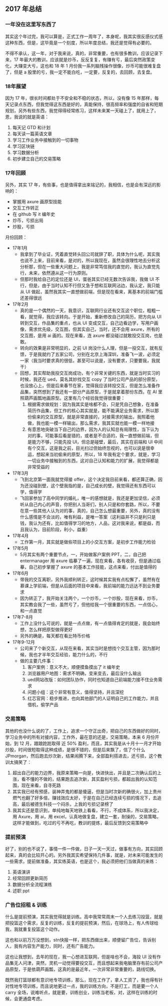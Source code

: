 ## 2017 年总结

### 一年没在这里写东西了

其实这个年过完，我可以算是，正式工作一周年了，本身呢，我其实很反感仪式感这种东西，但是，这毕竟是一个刻度，所以年度总结，我还是觉得有必要的。

不得不承认，这一年，对于我来说，真的，非常重要，也有很多教训，应该记录下来，17 年最大的教训，应该就是炒币，反反复复，有赚有亏，最后突然政策变化，大赚变大亏，这也和 18 年 1 月份我一系列脑残操作很像，炒币可能很难复盘了，但是 a 股里的亏，我一定不能白吃，一定要，反复的，去回顾，去复盘。

### 18年展望

因为 17 年，很长时间都处于不安全和不稳的状态，所以，没有像 15 年那样，每天记录点东西，但我觉得这东西是好的，真能保持，很高频率和强度的自省和短期规划，另外有些东西，我觉得得经常练习，这样未来某一天碰上了，就用上了，恩，我说的就是英语：

1. 每天记 GTD 和计划
2. 每天读一篇英语文章
3. 学习工作业务中接触到的一切事物
4. 学习区块链
5. 学习数据分析
6. 初步建立自己的交易策略

### 17年回顾

另外，其实 17 年，有些事，也是值得拿出来铭记的，我相信，也是会有深远的影响的：

- 掌握用 axure 画原型技能
- 交互工作转正
- 在 github 写 it 编年史
- 炒币，亏损出局
- 炒股，亏损

月份回顾：

- 17年1月
	- 我拿到了毕业证，凭着直觉转头回公司就辞了职，具体为什么呢，其实我也说不上来，目前来看，是对的，所以我现在，虽然会很理性地去分析这分析那，但在一些重大问题上，我是非常笃信我的直觉的，我认为直觉先行，未来，依然遵从这一行为原则。
	- 但那时我给自己的定位还是 UI，蛋爸其实已经无数次告诉我，我做 UI 不行，但是，由于当时认知不行但又急于想和互联网沾边，我认定，我只能从 UI 做起，虽然我其实一直想做前端，但是现在看来，离基本的前端门槛还差得很远
- 17年2月
	- 真的是一个偶然的一天，我意识，互联网行业还有交互这个职位，粗粗一看，就觉得，我应该转向。于是开始，重新修改自己的简历，把方向从 UI 转到交互，作品集的重点，也从 UI 变成交互，自己边看边学，写用户画像，需求优先级，交互图，但其实自己，当时，还不会用 axure，所有的交互图，是用 ai 画的。现在来看，连 axure 都没碰过就敢投交互岗，也是敢。
	- 转向的效果是非常明显的，之前 UI 岗没什么人理，但是一投交互，就有反馈，于是我就约了五家公司，分别在北京上海深圳，准备飞一波，必须定一家（我当时要求真的很低，甚至可以说是，没有要求，只要要我，我就干）
	- 回想，其实帮助我投交互岗成功，有个非常关键的东西，就是当时实习的时候，我还在 ued，莫名其妙找交互 copy 了当时公司产品的部分原型，也没放心上，但是后来春节在家，觉得我应该转投交互，但是怎么准备作品集，突然想到了我还有一部分产品原型，于是就拿着那份东西，在 AI 里照葫芦画瓢地画原型。这里有几个经验我觉得很重要：
		1. 根据需求做规划：因为我其实是啥都不会，只是凭自己想象，在准备简历作品集，但工作的核心其实就是，能不能满足业务需求，所以那份偷来的交互原型，就是非常直接的，对接需求的输出，我照着他做，我也能一模一样输出，那么需求，我其实就也能一模一样地接
		2. 有意思地突破当下自己的边界，因为人的认知总有局限性，当下认为对的事，可能事后看是错的，或者是不合适的，我一直想做前端，但是能力不够，只能先投 UI，但总是碰壁，最后，其实在前端和 UI 中间有个交互，这是我之前，目光扫过但始终忽视的，也可以说是很幸运，想起来当初偷来的原型，所以，18 年我有定个要求，就是，学习一切业务中接触到的东西，这对自己认知和能力的扩展，我觉得都是非常受益的
- 17年3月
	- 飞到北京第一面我就觉得接 offer，这个决定我目前来看，都还算正确，因为还没碰到壁，这个壁我指的是，自己成长的壁，我觉得还有东西可以学，值得学
	- 飞回家参加了高中同学的婚礼，唯一的感想就是，我还是更加坚信，必须听从自己内心的声音，你把别人当哥们，别人只是和你套路，所以，不要在意一些其他人认为对的事，真的，自己怎么想最重要，另外，真的没有什么感情是不会淡的，唯有利益，是唯一答案（这利益并不只是利只是钱，我认为还有，比如值得学习的地方，人品，这对我来说，都是益，而且我认为，目前阶段，利小，益重）
- 17年4月
	- 工作第一月，其实就是做些项目上的小交互方案，是初步工作能力检验
- 17年5月
	- 5月其实有两个重要节点，一，开始做客户案例 PPT，二，自己把 entermanager 用 axure 临摹了一遍，现在来看，各有收获，但是通过临摹，自己初步掌握了 axure 的基本工作技能，这点来看，付出是值得的
- 17年6月
	- 带我的交互离职，另外我顺利转正，这时候其实我有点松懈了，虽然有在慕课上学前端，但是从后面的项目中来看，我前端的能力远达不到业务要求
	- 因为转正了，我开始关注两个，一个炒币，一个炒股，现在来看，炒币，其实教会我了一些，虽然亏了，但他给我一个很重要的东西，一点信心，和一点直觉
- 17年7-8月
	- 工作上没什么可说的，就是一点点做，有一点值得肯定的就是，我会始终想，怎么样把原型做得更好
	- 另外的确是，每天都在看比特币价格
- 17年9-12月
	- 公司来了个新交互，从现在来看，其实当时是想找个交互主管，因为那时候，我也才半年交互经验，能力什么的，不行
	- 做的主要几件事：
		1. 客户案例：意义不大，顺便摸鱼摸出了 it 编年史
		2. 浏览器用户地图：需求不明确，变来变去，最后没什么输出
		3. ued网站改版：如何团队协作，同时也知道自己前端能力接不住业务需求
		4. 问题小组：这个非常有意义，值得坚持，并且深挖
		5. 红芯官网：稳步推进，也向其他部门的人证明自己的工作能力，并且借机，偷学产品

### 交易策略

其他的也没什么说的了，工作上，追求一个守正出奇，把自己的东西做好的同时，学习业务中的所有对接内容，工作外，最在意的还是，交易策略，本来 6 月份开始，到 12 月，踉踉跄跄取得 近 50% 盈利，而且，其实我是从十月十一月才开始炒股，时间很短取得这种成绩，是很不错的，但是后来飘了，信了个什么 JPmorgan，然后跑去炒次新，结果闹腾下来，全部盈利搭进去，还亏损，这个教训太搞笑了：

1. 超出自己的能力边界，我原来策略一向是，快进快出，并且是二次确认后的上涨，看不懂的不做的，结果跑去追次新，其实盈利亏损，都超出我的认知范围，现在来看，自寻死路
2. 其实我已经有预感，装神弄鬼的都是傻逼，但是当时次新的确很火，加上贵州燃气也翻了好多倍，赚钱效应太好，于是在自己已经连续亏损的情况下，去追高，最后被德生科技一个闷杀，上我的亏损记录榜了
3. 我其实还是意识到，单纯地每天地铁上看看，不行，不成体系，所以我决定，用 Axure，用 ai，用 excel，认真地做复盘，建立一套，耐操的，交易策略，这样才能做到，吃过的亏不再吃，教训的提炼，最后反馈到交易策略中

### 提前预演

好了，别的也不说了，事情一件一件做，日子一天一天过，做事有方向，其实回顾起来，真的会比较开心的。另外我其实希望保持几件事，就是，对未来可能发生的一些需求，提前做准备，其实练英语，也是这个，我必须把他们当做真的来练：

1. 英语演讲
2. 经常回顾更新简历
3. 数据分析全流程演练
4. 述职 ppt

### 广告位招租 & 训练

什么是提前预演，其实我觉得就是训练。高中我常常周末一个人去练习投篮，就是把投篮这个需求，反复的训练，反复的提前预演，然后，在球场上，有人传球给我，我就重复投篮这个动作。

这也和以前万万没想到，stn快报一样，把东西做出来，顺便留广告位，告诉别人，我有内容生产能力，同时，还有广告能力。

这也让我想到，去年的现在，我一心想进互联网，但是啥也不会，海投 UI 没有作品集无人问津，突然，灵机一动觉得要投交互，而且想起来我电脑里存有前公司产品原型，于是依葫芦画瓢，这真的是最近年，一次非常非常重要的，路线切换。

既然我打篮球都有意识地专项训练，那么，现在工作了，拿人工资了，我也得有针对性地专项训练，而且说地更过一点，我的训练方向，不是打工，而是要一个人 carry 全场，说难听点，就是要，训练创业，训练当老板，对，这样在训练的时候，会更通盘考虑。

